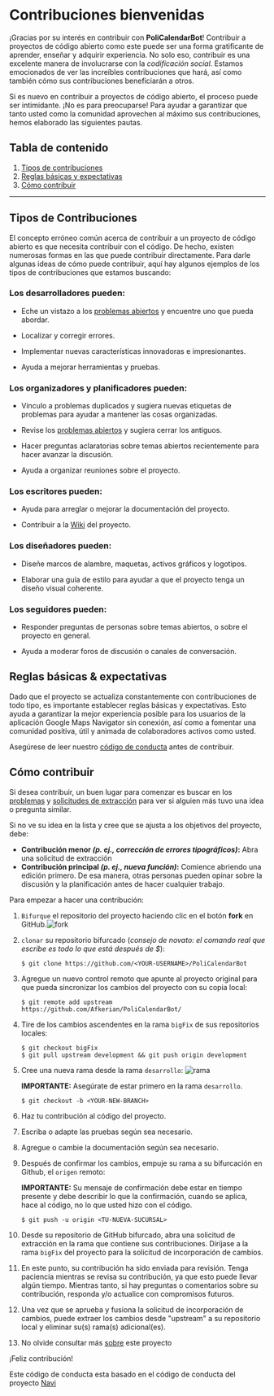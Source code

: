 # Contribuciones bienvenidas

¡Gracias por su interés en contribuir con **PoliCalendarBot**! Contribuir a proyectos de código abierto como este puede ser una forma gratificante de aprender, enseñar y adquirir experiencia. No solo eso, contribuir es una excelente manera de involucrarse con la _codificación social_. Estamos emocionados de ver las increíbles contribuciones que hará, así como también cómo sus contribuciones beneficiarán a otros.

Si es nuevo en contribuir a proyectos de código abierto, el proceso puede ser intimidante. ¡No es para preocuparse! Para ayudar a garantizar que tanto usted como la comunidad aprovechen al máximo sus contribuciones, hemos elaborado las siguientes pautas.

## Tabla de contenido

1. [Tipos de contribuciones](#tipos-de-contribuciones)
1. [Reglas básicas y expectativas](#reglas-básicas--expectativas)
1. [Cómo contribuir](#cómo-contribuir)

---

## Tipos de Contribuciones

El concepto erróneo común acerca de contribuir a un proyecto de código abierto es que necesita contribuir con el código. De hecho, existen numerosas formas en las que puede contribuir directamente. Para darle algunas ideas de cómo puede contribuir, aquí hay algunos ejemplos de los tipos de contribuciones que estamos buscando:

### Los desarrolladores pueden:

* Eche un vistazo a los [problemas abiertos][issues] y encuentre uno que pueda abordar.

* Localizar y corregir errores.

* Implementar nuevas características innovadoras e impresionantes.

* Ayuda a mejorar herramientas y pruebas.

### Los organizadores y planificadores pueden:

* Vínculo a problemas duplicados y sugiera nuevas etiquetas de problemas para ayudar a mantener las cosas organizadas.

* Revise los [problemas abiertos][issues] y sugiera cerrar los antiguos.

* Hacer preguntas aclaratorias sobre temas abiertos recientemente para hacer avanzar la discusión.

* Ayuda a organizar reuniones sobre el proyecto.

### Los escritores pueden:

* Ayuda para arreglar o mejorar la documentación del proyecto.

* Contribuir a la [Wiki][wiki] del proyecto.

### Los diseñadores pueden:

* Diseñe marcos de alambre, maquetas, activos gráficos y logotipos.

* Elaborar una guía de estilo para ayudar a que el proyecto tenga un diseño visual coherente.

### Los seguidores pueden:

* Responder preguntas de personas sobre temas abiertos, o sobre el proyecto en general.

* Ayuda a moderar foros de discusión o canales de conversación.

## Reglas básicas & expectativas

Dado que el proyecto se actualiza constantemente con contribuciones de todo tipo, es importante establecer reglas básicas y expectativas. Esto ayuda a garantizar la mejor experiencia posible para los usuarios de la aplicación Google Maps Navigator sin conexión, así como a fomentar una comunidad positiva, útil y animada de colaboradores activos como usted.

Asegúrese de leer nuestro [código de conducta][code-of-conduct] antes de contribuir.

## Cómo contribuir

Si desea contribuir, un buen lugar para comenzar es buscar en los [problemas][issues] y [solicitudes de extracción][pull-requests] para ver si alguien más tuvo una idea o pregunta similar.

Si no ve su idea en la lista y cree que se ajusta a los objetivos del proyecto, debe:

* **Contribución menor _(p. ej., corrección de errores tipográficos)_:** Abra una solicitud de extracción
* **Contribución principal _(p. ej., nueva función)_:** Comience abriendo una edición primero. De esa manera, otras personas pueden opinar sobre la discusión y la planificación antes de hacer cualquier trabajo.

Para empezar a hacer una contribución:

1. `Bifurque` el repositorio del proyecto haciendo clic en el botón **fork** en GitHub.![fork](https://help.github.com/assets/images/help/repository/fork_button.jpg)

1. `clonar` su repositorio bifurcado (_consejo de novato: el comando real que escribe es todo lo que está después de $_):

   ```shell
   $ git clone https://github.com/<YOUR-USERNAME>/PoliCalendarBot
   ```

1. Agregue un nuevo control remoto que apunte al proyecto original para que pueda sincronizar los cambios del proyecto con su copia local:

   ```shell
   $ git remote add upstream https://github.com/Afkerian/PoliCalendarBot/
   ```

1. Tire de los cambios ascendentes en la rama `bigFix` de sus repositorios locales:

   ```shell
   $ git checkout bigFix
   $ git pull upstream development && git push origin development
   ```

1. Cree una nueva rama desde la rama `desarrollo`:
![rama](https://help.github.com/assets/images/help/branch/branch-selection-dropdown.png)

   **IMPORTANTE:** Asegúrate de estar primero en la rama `desarrollo`.

   ```shell
   $ git checkout -b <YOUR-NEW-BRANCH>
   ```

1. Haz tu contribución al código del proyecto.

1. Escriba o adapte las pruebas según sea necesario.

1. Agregue o cambie la documentación según sea necesario.

1. Después de confirmar los cambios, empuje su rama a su bifurcación en Github, el `origen` remoto:

   **IMPORTANTE:** Su mensaje de confirmación debe estar en tiempo presente y debe describir lo que la confirmación, cuando se aplica, hace al código, no lo que usted hizo con el código.

   ```concha
   $ git push -u origin <TU-NUEVA-SUCURSAL>
   ```

1. Desde su repositorio de GitHub bifurcado, abra una solicitud de extracción en la rama que contiene sus contribuciones. Diríjase a la rama `bigFix` del proyecto para la solicitud de incorporación de cambios.

1. En este punto, su contribución ha sido enviada para revisión. Tenga paciencia mientras se revisa su contribución, ya que esto puede llevar algún tiempo. Mientras tanto, si hay preguntas o comentarios sobre su contribución, responda y/o actualice con compromisos futuros.

1. Una vez que se aprueba y fusiona la solicitud de incorporación de cambios, puede extraer los cambios desde "upstream" a su repositorio local y eliminar su(s) rama(s) adicional(es).

1. No olvide consultar más [sobre] este proyecto

¡Feliz contribución!

Este código de conducta esta basado en el código de conducta del proyecto [Navi]

[issues]: https://github.com/Afkerian/PoliCalendarBot/issues
[pull-requests]: https://github.com/Afkerian/PoliCalendarBot/pulls
[wiki]: https://github.com/Afkerian/PoliCalendarBot/wiki
[code-of-conduct]: ./CODE_OF_CONDUCT.md
[sobre]: https://github.com/Afkerian/PoliCalendarBot/blob/main/README.md
[Navi]: https://github.com/TheDevPath/Navi/blob/development/CONTRIBUTING.md
